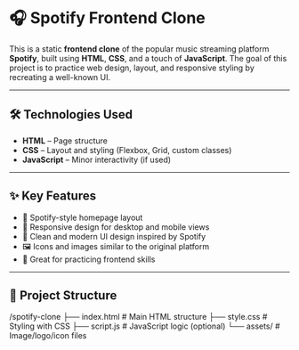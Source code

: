 # 🎧 Spotify Frontend Clone

This is a static **frontend clone** of the popular music streaming platform **Spotify**, built using **HTML**, **CSS**, and a touch of **JavaScript**. 
The goal of this project is to practice web design, layout, and responsive styling by recreating a well-known UI.

---

## 🛠️ Technologies Used

- **HTML** – Page structure
- **CSS** – Layout and styling (Flexbox, Grid, custom classes)
- **JavaScript** – Minor interactivity (if used)

---

## ✨ Key Features

- 🎵 Spotify-style homepage layout
- 📱 Responsive design for desktop and mobile views
- 🎨 Clean and modern UI design inspired by Spotify
- 🖼️ Icons and images similar to the original platform
- 🧪 Great for practicing frontend skills

---

## 📁 Project Structure
/spotify-clone
├── index.html # Main HTML structure
├── style.css # Styling with CSS
├── script.js # JavaScript logic (optional)
└── assets/ # Image/logo/icon files
